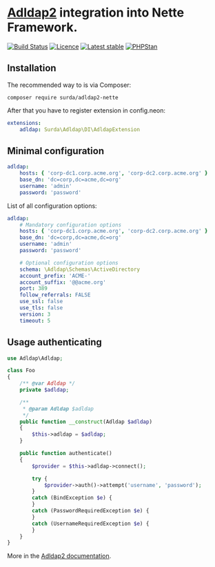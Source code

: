 # [Adldap2](https://github.com/Adldap2/Adldap2) integration into Nette Framework.

[![Build Status](https://travis-ci.org/surda/adldap2-nette.svg?branch=master)](https://travis-ci.org/surda/adldap2-nette)
[![Licence](https://img.shields.io/packagist/l/surda/adldap2-nette.svg?style=flat-square)](https://packagist.org/packages/surda/adldap2-nette)
[![Latest stable](https://img.shields.io/packagist/v/surda/adldap2-nette.svg?style=flat-square)](https://packagist.org/packages/surda/adldap2-nette)
[![PHPStan](https://img.shields.io/badge/PHPStan-enabled-brightgreen.svg?style=flat)](https://github.com/phpstan/phpstan)

## Installation

The recommended way to is via Composer:

```
composer require surda/adldap2-nette
```

After that you have to register extension in config.neon:

```yaml
extensions:
    adldap: Surda\Adldap\DI\AdldapExtension
```

## Minimal configuration

```yaml
adldap:
    hosts: { 'corp-dc1.corp.acme.org', 'corp-dc2.corp.acme.org' }
    base_dn: 'dc=corp,dc=acme,dc=org'
    username: 'admin'
    password: 'password'
```

List of all configuration options:
```yaml
adldap:
    # Mandatory configuration options
    hosts: { 'corp-dc1.corp.acme.org', 'corp-dc2.corp.acme.org' }
    base_dn: 'dc=corp,dc=acme,dc=org'
    username: 'admin'
    password: 'password'

    # Optional configuration options
    schema: \Adldap\Schemas\ActiveDirectory
    account_prefix: 'ACME-'
    account_suffix: '@@acme.org'
    port: 389
    follow_referrals: FALSE
    use_ssl: false
    use_tls: false
    version: 3
    timeout: 5
```

## Usage authenticating

```php
use Adldap\Adldap;

class Foo
{
    /** @var Adldap */
    private $adldap;

    /**
     * @param Adldap $adldap
     */
    public function __construct(Adldap $adldap)
    {
        $this->adldap = $adldap;
    }

    public function authenticate()
    {
        $provider = $this->adldap->connect();

        try {
            $provider->auth()->attempt('username', 'password');
        }
        catch (BindException $e) {
        }
        catch (PasswordRequiredException $e) {
        }
        catch (UsernameRequiredException $e) {
        }
    }
}
```

More in the [Adldap2 documentation](http://adldap2.github.io/Adldap2/).
